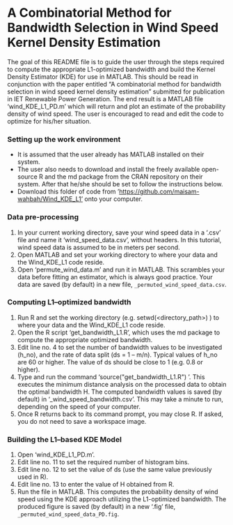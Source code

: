 # A Combinatorial Method for Bandwidth Selection in Wind Speed Kernel Density Estimation

The goal of this README file is to guide the user through the steps required to compute the appropriate L1-optimized bandwidth and build the Kernel Density Estimator (KDE) for use in MATLAB. This should be read in conjunction with the paper entitled “A combinatorial method for bandwidth selection in wind speed kernel density estimation” submitted for publication in IET Renewable Power Generation.
The end result is a MATLAB file ‘wind_KDE_L1_PD.m’ which will return and plot an estimate of the probability density of wind speed. The user is encouraged to read and edit the code to optimize for his/her situation.

### Setting up the work environment
- It is assumed that the user already has MATLAB installed on their system.
- The user also needs to download and install the freely available open-source R and the md package from the CRAN repository on their system. After that he/she should be set to follow the instructions below.
- Download this folder of code from ’https://github.com/maisam-wahbah/Wind_KDE_L1’ onto your computer.

### Data pre-processing
1) In your current working directory, save your wind speed data in a ‘.csv’ file and name it ‘wind_speed_data.csv’, without headers. In this tutorial, wind speed data is assumed to be in meters per second.
2) Open MATLAB and set your working directory to where your data and the Wind_KDE_L1 code reside.
3) Open ‘permute_wind_data.m’ and run it in MATLAB. This scrambles your data before fitting an estimator, which is always good practice. Your data are saved (by default) in a new file, `_permuted_wind_speed_data.csv`.

### Computing L1–optimized bandwidth
1) Run R and set the working directory (e.g. setwd(<directory_path>) ) to where your data and the Wind_KDE_L1 code reside.
2) Open the R script ‘get_bandwidth_L1.R’, which uses the md package to compute the appropriate optimized bandwidth.
3) Edit line no. 4 to set the number of bandwidth values to be investigated (h_no), and the rate of data split (ds = 1 – m/n). Typical values of h_no are 60 or higher. The value of ds should be close to 1 (e.g. 0.8 or higher).
4) Type and run the command ‘source("get_bandwidth_L1.R") ’. This executes the minimum distance analysis on the processed data to obtain the optimal bandwidth H. The computed bandwidth values is saved (by default) in ‘_wind_speed_bandwidth.csv’. This may take a minute to run, depending on the speed of your computer.
 5) Once R returns back to its command prompt, you may close R. If asked, you do not need to save a workspace image.

### Building the L1–based KDE Model
1) Open ‘wind_KDE_L1_PD.m’.
2) Edit line no. 11 to set the required number of histogram bins.
3) Edit line no. 12 to set the value of ds (use the same value previously used in R).
4) Edit line no. 13 to enter the value of H obtained from R.
5) Run the file in MATLAB. This computes the probability density of wind speed using the KDE approach utilizing the L1-optimized bandwidth. The produced figure is saved (by default) in a new ‘.fig’ file, `_permuted_wind_speed_data_PD.fig`.
